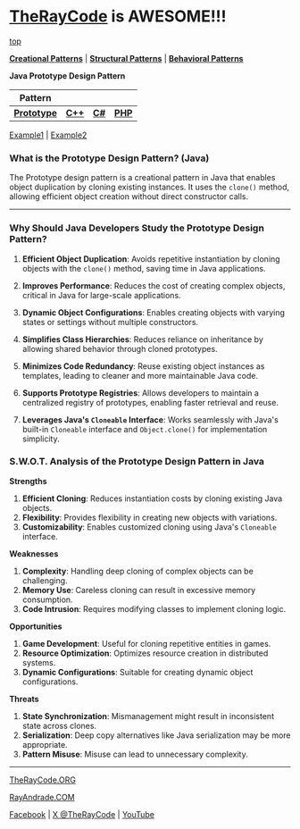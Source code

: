 # [TheRayCode](../../../README.md) is AWESOME!!!

[top](../README.md)

**[Creational Patterns](../README.md)** | **[Structural Patterns](../../Structural/README.md)** | **[Behavioral Patterns](../../Behavioral/README.md)**

**Java Prototype Design Pattern**

|Pattern|   |   |   |
|---|---|---|---|
|  [**Prototype**](README.md) | [**C++**](../../../CPP/Creational/Prototype/README.md) | [**C#**](../../../Csharp/Creational/Prototype/README.md) | [**PHP**](../../../PHP/Creational/Prototype/README.md) |

[Example1](Example1/) | [Example2](Example2/)

### What is the Prototype Design Pattern? (Java)
The Prototype design pattern is a creational pattern in Java that enables object duplication by cloning existing instances. It uses the `clone()` method, allowing efficient object creation without direct constructor calls.

---

### Why Should Java Developers Study the Prototype Design Pattern?
1. **Efficient Object Duplication**: Avoids repetitive instantiation by cloning objects with the `clone()` method, saving time in Java applications.

2. **Improves Performance**: Reduces the cost of creating complex objects, critical in Java for large-scale applications.

3. **Dynamic Object Configurations**: Enables creating objects with varying states or settings without multiple constructors.

4. **Simplifies Class Hierarchies**: Reduces reliance on inheritance by allowing shared behavior through cloned prototypes.

5. **Minimizes Code Redundancy**: Reuse existing object instances as templates, leading to cleaner and more maintainable Java code.

6. **Supports Prototype Registries**: Allows developers to maintain a centralized registry of prototypes, enabling faster retrieval and reuse.

7. **Leverages Java's `Cloneable` Interface**: Works seamlessly with Java's built-in `Cloneable` interface and `Object.clone()` for implementation simplicity.

### **S.W.O.T. Analysis of the Prototype Design Pattern in Java**

**Strengths**  
1. **Efficient Cloning**: Reduces instantiation costs by cloning existing Java objects.  
2. **Flexibility**: Provides flexibility in creating new objects with variations.  
3. **Customizability**: Enables customized cloning using Java's `Cloneable` interface.

**Weaknesses**  
1. **Complexity**: Handling deep cloning of complex objects can be challenging.  
2. **Memory Use**: Careless cloning can result in excessive memory consumption.  
3. **Code Intrusion**: Requires modifying classes to implement cloning logic.

**Opportunities**  
1. **Game Development**: Useful for cloning repetitive entities in games.  
2. **Resource Optimization**: Optimizes resource creation in distributed systems.  
3. **Dynamic Configurations**: Suitable for creating dynamic object configurations.

**Threats**  
1. **State Synchronization**: Mismanagement might result in inconsistent state across clones.  
2. **Serialization**: Deep copy alternatives like Java serialization may be more appropriate.  
3. **Pattern Misuse**: Misuse can lead to unnecessary complexity.

---

[TheRayCode.ORG](https://www.TheRayCode.org)  

[RayAndrade.COM](https://www.RayAndrade.com)

[Facebook](https://www.facebook.com/TheRayCode/) | [X @TheRayCode](https://www.x.com/TheRayCode/) | [YouTube](https://www.youtube.com/TheRayCode/)

